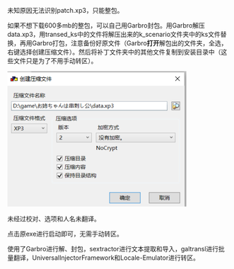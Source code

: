 未知原因无法识别patch.xp3，只能整包。

如果不想下载600多mb的整包，可以自己用Garbro封包。用Garbro解压data.xp3，用transed_ks中的文件将解压出来的k_scenario文件夹中的ks文件替换，再用Garbro打包，注意备份好原文件（Garbro**打开**解包出的文件夹，全选，右键选择创建压缩文件）。然后将补丁文件夹中的其他文件复制到安装目录中（这些文件只是为了不用手动转区）。

![1714419679457](image/README/1714419679457.png)

未经过校对、选项和人名未翻译。

点击原exe进行启动即可，无需手动转区。

使用了Garbro进行解、封包，sextractor进行文本提取和导入，galtransl进行批量翻译，UniversalInjectorFramework和Locale-Emulator进行转区。

